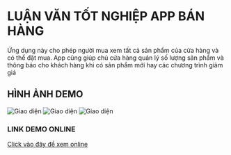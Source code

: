 # LUẬN VĂN TỐT NGHIỆP APP BÁN HÀNG
Ứng dụng này cho phép người mua xem tất cả sản phẩm của cửa hàng và có thể đặt mua.
App cũng giúp chủ cửa hàng quản lý số lượng sản phẩm và thông báo cho khách hàng khi có sản phẩm mới hay các chương trình giảm giá

## HÌNH ẢNH DEMO
![Giao diện](https://live.staticflickr.com/65535/51919736623_d0a4f9cd5f.jpg)
![Giao diện](https://live.staticflickr.com/65535/51920255115_c19daab4b2_c.jpg)
![Giao diện](https://live.staticflickr.com/65535/51919973204_5906093d47_c.jpg)

### LINK DEMO ONLINE
[Click vào đây để xem online](https://vimeo.com/684983642)


